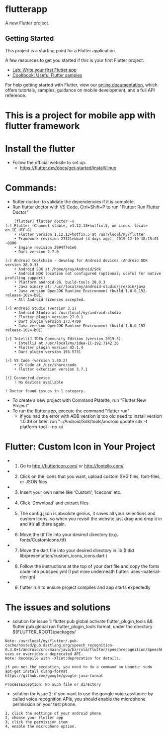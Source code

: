 # flutterapp

A new Flutter project.

## Getting Started

This project is a starting point for a Flutter application.

A few resources to get you started if this is your first Flutter project:

- [Lab: Write your first Flutter app](https://flutter.dev/docs/get-started/codelab)
- [Cookbook: Useful Flutter samples](https://flutter.dev/docs/cookbook)

For help getting started with Flutter, view our
[online documentation](https://flutter.dev/docs), which offers tutorials,
samples, guidance on mobile development, and a full API reference.


# This is a project for mobile app with flutter framework

# Install the flutter
- Follow the official website to set up.
	- https://flutter.dev/docs/get-started/install/linux
# Commands:
- flutter doctor: to validate the dependencies if it is complete.
- Run flutter doctor with VS Code, Ctrl+Shift+P to run "Flutter: Run Flutter Doctor"
```
	[flutter] flutter doctor -v
[✓] Flutter (Channel stable, v1.12.13+hotfix.5, on Linux, locale en_IE.UTF-8)
    • Flutter version 1.12.13+hotfix.5 at /usr/local/my/flutter
    • Framework revision 27321ebbad (4 days ago), 2019-12-10 18:15:01 -0800
    • Engine revision 2994f7e1e6
    • Dart version 2.7.0

[✓] Android toolchain - develop for Android devices (Android SDK version 28.0.3)
    • Android SDK at /home/gray/Android/Sdk
    • Android NDK location not configured (optional; useful for native profiling support)
    • Platform android-28, build-tools 28.0.3
    • Java binary at: /usr/local/my/android-studio/jre/bin/java
    • Java version OpenJDK Runtime Environment (build 1.8.0_152-release-1024-b01)
    • All Android licenses accepted.

[✓] Android Studio (version 3.1)
    • Android Studio at /usr/local/my/android-studio
    • Flutter plugin version 27.0.1
    • Dart plugin version 173.4700
    • Java version OpenJDK Runtime Environment (build 1.8.0_152-release-1024-b01)

[✓] IntelliJ IDEA Community Edition (version 2019.3)
    • IntelliJ at /usr/local/my/idea-IC-192.7142.36
    • Flutter plugin version 42.1.4
    • Dart plugin version 193.5731

[✓] VS Code (version 1.40.2)
    • VS Code at /usr/share/code
    • Flutter extension version 3.7.1

[!] Connected device
    ! No devices available

! Doctor found issues in 1 category.
```
- To create a new project with Command Platette, run "Flutter:New Project"
- To run the flutter app, execute the command "flutter run"
    - if you had the error with ADB version is too old need to install version 1.0.39 or later. run "~/Android/Sdk/tools/android update sdk -t platform-tool --no-ui


# Flutter: Custom Icon in Your Project
- 1. Go to http://fluttericon.com/ or http://fontello.com/
- 2. Click on the icons that you want, upload custom SVG files, font-files, or JSON files
- 3. Insert your own name like ‘Custom’, ‘Icecons’ etc.
- 4. Click ‘Download’ and extract files
- 5. The config.json is absolute genius, it saves all your selections and custom icons, so when you revisit the website just drag and drop it in and it’s all there again.
- 6. Move the ttf file into your desired directory (e.g. fonts/CustomIcons.ttf)
- 7. Move the dart file into your desired directory in lib (I did lib/presentation/custom_icons_icons.dart )
- 8. Follow the instructions at the top of your dart file and copy the fonts code into pubspec.yml (I put mine underneath flutter: uses-material-design)
- 9. flutter run to ensure project compiles and app starts expectedly


# The issues and solutions
- solution for issue 1: flutter pub global activate flutter_plugin_tools && flutter pub global run flutter_plugin_tools format, under the directory ${FLUTTER_ROOT}/packages/
```
Note: /usr/local/my/flutter/.pub-cache/hosted/pub.dartlang.org/speech_recognition-0.3.0+1/android/src/main/java/bz/rxla/flutter/speechrecognition/SpeechRecognitionPlugin.java uses or overrides a deprecated API.
Note: Recompile with -Xlint:deprecation for details. 

if you met the exception, you need to do a command on Ubuntu: sudo apt-get install clang-format
https://github.com/google/google-java-format 

ProcessException: No such file or directory
```
- solution for issue 2: if you want to use the google voice assitance by called voice recognition APIs, you should enable the microphone permission on your test phone.
```
1, click the settings of your android phone
2, choose your flutter app
3, click the permission item
4, enable the microphone option.
```



